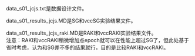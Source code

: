 data_s01_jcjs.txt是数据设计文件。  

data_s01_results_jcjs.MD是SG和vccSG实验结果文件。  

data_s01_results_jcjs_raki.MD是RAKI和vccRAKI实验结果文件。  
注意：RAKI和vccRAKI稍微增加点epoch就可以在性能上超过SG了，但此处基于省时考虑，认为和SG差不多的结果就行，目的是比较RAKI和vccRAKI。